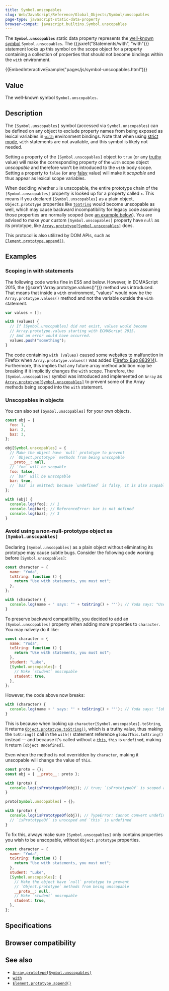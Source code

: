 ```yaml
---
title: Symbol.unscopables
slug: Web/JavaScript/Reference/Global_Objects/Symbol/unscopables
page-type: javascript-static-data-property
browser-compat: javascript.builtins.Symbol.unscopables
---
```




The **`Symbol.unscopables`** static data property represents the [well-known symbol](/Web/JavaScript/Reference/Global_Objects/Symbol#well-known_symbols) `Symbol.unscopables`. The {{jsxref("Statements/with", "with")}} statement looks up this symbol on the scope object for a property containing a collection of properties that should not become bindings within the `with` environment.

{{EmbedInteractiveExample("pages/js/symbol-unscopables.html")}}

## Value

The well-known symbol `Symbol.unscopables`.



## Description

The `[Symbol.unscopables]` symbol (accessed via `Symbol.unscopables`) can be defined on any object to exclude property names from being exposed as lexical variables in [`with`](/Web/JavaScript/Reference/Statements/with) environment bindings. Note that when using [strict mode](/Web/JavaScript/Reference/Strict_mode), `with` statements are not available, and this symbol is likely not needed.

Setting a property of the `[Symbol.unscopables]` object to `true` (or any [truthy](/Glossary/Truthy) value) will make the corresponding property of the `with` scope object _unscopable_ and therefore won't be introduced to the `with` body scope. Setting a property to `false` (or any [falsy](/Glossary/Falsy) value) will make it _scopable_ and thus appear as lexical scope variables.

When deciding whether `x` is unscopable, the entire prototype chain of the `[Symbol.unscopables]` property is looked up for a property called `x`. This means if you declared `[Symbol.unscopables]` as a plain object, `Object.prototype` properties like [`toString`](/Web/JavaScript/Reference/Global_Objects/Object/toString) would become unscopable as well, which may cause backward incompatibility for legacy code assuming those properties are normally scoped (see [an example below](#avoid_using_a_non-null-prototype_object_as_symbol.unscopables)). You are advised to make your custom `[Symbol.unscopables]` property have `null` as its prototype, like [`Array.prototype[Symbol.unscopables]`](/Web/JavaScript/Reference/Global_Objects/Array/Symbol.unscopables) does.

This protocol is also utilized by DOM APIs, such as [`Element.prototype.append()`](/Web/API/Element/append).

## Examples

### Scoping in with statements

The following code works fine in ES5 and below. However, in ECMAScript 2015, the {{jsxref("Array.prototype.values()")}} method was introduced. That means that inside a `with` environment, "values" would now be the `Array.prototype.values()` method and not the variable outside the `with` statement.

```js
var values = [];

with (values) {
  // If [Symbol.unscopables] did not exist, values would become
  // Array.prototype.values starting with ECMAScript 2015.
  // And an error would have occurred.
  values.push("something");
}
```

The code containing `with (values)` caused some websites to malfunction in Firefox when `Array.prototype.values()` was added ([Firefox Bug 883914](https://bugzil.la/883914)). Furthermore, this implies that any future array method addition may be breaking if it implicitly changes the `with` scope. Therefore, the `[Symbol.unscopables]` symbol was introduced and implemented on `Array` as [`Array.prototype[Symbol.unscopables]`](/Web/JavaScript/Reference/Global_Objects/Array/Symbol.unscopables) to prevent some of the Array methods being scoped into the `with` statement.

### Unscopables in objects

You can also set `[Symbol.unscopables]` for your own objects.

```js
const obj = {
  foo: 1,
  bar: 2,
  baz: 3,
};

obj[Symbol.unscopables] = {
  // Make the object have `null` prototype to prevent
  // `Object.prototype` methods from being unscopable
  __proto__: null,
  // `foo` will be scopable
  foo: false,
  // `bar` will be unscopable
  bar: true,
  // `baz` is omitted; because `undefined` is falsy, it is also scopable (default)
};

with (obj) {
  console.log(foo); // 1
  console.log(bar); // ReferenceError: bar is not defined
  console.log(baz); // 3
}
```

### Avoid using a non-null-prototype object as `[Symbol.unscopables]`

Declaring `[Symbol.unscopables]` as a plain object without eliminating its prototype may cause subtle bugs. Consider the following code working before `[Symbol.unscopables]`:

```js
const character = {
  name: "Yoda",
  toString: function () {
    return "Use with statements, you must not";
  },
};

with (character) {
  console.log(name + ' says: "' + toString() + '"'); // Yoda says: "Use with statements, you must not"
}
```

To preserve backward compatibility, you decided to add an `[Symbol.unscopables]` property when adding more properties to `character`. You may naïvely do it like:

```js example-bad
const character = {
  name: "Yoda",
  toString: function () {
    return "Use with statements, you must not";
  },
  student: "Luke",
  [Symbol.unscopables]: {
    // Make `student` unscopable
    student: true,
  },
};
```

However, the code above now breaks:

```js
with (character) {
  console.log(name + ' says: "' + toString() + '"'); // Yoda says: "[object Undefined]"
}
```

This is because when looking up `character[Symbol.unscopables].toString`, it returns [`Object.prototype.toString()`](/Web/JavaScript/Reference/Global_Objects/Object/toString), which is a truthy value, thus making the `toString()` call in the `with()` statement reference `globalThis.toString()` instead — and because it's called without a [`this`](/Web/JavaScript/Reference/Operators/this), `this` is `undefined`, making it return `[object Undefined]`.

Even when the method is not overridden by `character`, making it unscopable will change the value of `this`.

```js
const proto = {};
const obj = { __proto__: proto };

with (proto) {
  console.log(isPrototypeOf(obj)); // true; `isPrototypeOf` is scoped and `this` is `proto`
}

proto[Symbol.unscopables] = {};

with (proto) {
  console.log(isPrototypeOf(obj)); // TypeError: Cannot convert undefined or null to object
  // `isPrototypeOf` is unscoped and `this` is undefined
}
```

To fix this, always make sure `[Symbol.unscopables]` only contains properties you wish to be unscopable, without `Object.prototype` properties.

```js example-good
const character = {
  name: "Yoda",
  toString: function () {
    return "Use with statements, you must not";
  },
  student: "Luke",
  [Symbol.unscopables]: {
    // Make the object have `null` prototype to prevent
    // `Object.prototype` methods from being unscopable
    __proto__: null,
    // Make `student` unscopable
    student: true,
  },
};
```

## Specifications



## Browser compatibility



## See also

- [`Array.prototype[Symbol.unscopables]`](/Web/JavaScript/Reference/Global_Objects/Array/Symbol.unscopables)
- [`with`](/Web/JavaScript/Reference/Statements/with)
- [`Element.prototype.append()`](/Web/API/Element/append)
